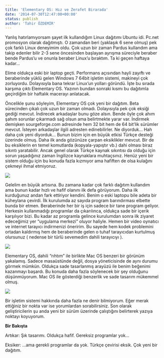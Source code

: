 ```yaml
---
title: 'Elementary OS: Hız ve Zerafet Birarada'
date: '2014-07-30T12:47:00+00:00'
status: publish
author: 'Tahir ÖZDEMİR'
---
```

Yanlış hatırlamıyorsam şayet ilk kullandığım Linux dağıtımı Ubuntu idi. Pc.net promosyon olarak dağıtmıştı. O zamandan beri (yaklaşık 6 sene olmuş) pek çok farklı Linux deneyimim oldu. Çok uzun bir zaman Pardus kullandım ama takip edenler bilir 2-3 sene öncesinden başlayan ayrışma süreciyle beraber bende Pardus’u ve onunla beraber Linux’u bıraktım. Ta ki geçen haftaya kadar…

Elime oldukça eski bir laptop geçti. Performans açısından hayli zayıftı ve beraberinde yüklü gelen Windows 7 64bit işletim sistemi, makineyi çok zorluyordu. Dolayısıyla bana tekrar Linux’un yolları göründü. İşte bu sırada karşıma çıktı Elementary OS. Yazının bundan sonraki kısmı bu dağıtımla geçirdiğim bir haftalık macerayı anlatacak.

Öncelikle şunu söyleyim, Elementary OS çok yeni bir dağıtım. Beta sürecinden çıkalı çok uzun bir zaman olmadı. Dolayısıyla pek çok eksiği gediği mevcut. İndirecek arkadaşlar bunu göze alsın. Bende öyle çok ahım şahım sorunlar çıkarmadı sağ olsun ama belirtmekte yarar var. İndirmek demişken sourgeforge.com adresinde hem 32 bit hem de 64 bit’lik sürümler mevcut. İsteyen arkadaşlar ilgili adresten edinebilirler. Ne diyorduk… Hah daha çok yeni diyorduk… Bunun bizim için en büyük etkisi Türkçe desteği üzerinde olmuş. Daha ilk anda gözünüze çarpan eksiklikler mevcut. Bir de bu eksiklerin en temel komutlarda (kopyala-yapıştır vb.) dahi olması biraz sıkıntı yaratabilir. Ancak genel olarak Türkçe kaynak sıkıntısı da olduğu için sorun yaşadığınız zaman İngilizce kaynaklara muhtaçsınız. Henüz yeni bir sistem olduğu için bu konuda fazla kızmıyor ama hafiften de olsa kulağını çekmeyi ihmal etmiyoruz. 

[![](https://lh5.googleusercontent.com/-EIcjXBNOq20/U9jpQIG4jeI/AAAAAAAAABk/cKlyrTmmous/s320/blogger-image-700745280.jpg)](https://lh5.googleusercontent.com/-EIcjXBNOq20/U9jpQIG4jeI/AAAAAAAAABk/cKlyrTmmous/s640/blogger-image-700745280.jpg)

Gelelim en büyük artısına. Bu zamana kadar çok farklı dağıtım kullandım ama bunun kadar hızlı ve hafif olanını ilk defa görüyorum. Daha ilk kurduğunuz andan fark ettiriyor kendini. Benim o eski laptopu bile adeta bir küheylana çevirdi. İlk kurulumda az sayıda program barındırması elbette bunda bir etmen. Beraberinde her bir iş için sadece bir tane program geliyor. Herkesin kullanmadığı programlar da çıkarılınca, oldukça sade bir içerik karşılıyor bizi. Bu kadar az programla gelince kurulumdan sonra ilk ziyaret edeceğimiz yer “uygulama merkezi” oluyor haliyle. Hemen bir video oynatıcı ve internet tarayıcı indirmenizi öneririm. Bu sayede hem kodek problemini ortadan kaldırmış hem de beraberinde gelen o tuhaf tarayıcıdan kurtulmuş olursunuz ( nedense bir türlü sevemedim dahili tarayıcıyı ).

[![](https://lh6.googleusercontent.com/-cWiF9eTW6Rs/U9jpRtRrjkI/AAAAAAAAABs/wB1UYo5Qifw/s320/blogger-image--150666874.jpg)](https://lh6.googleusercontent.com/-cWiF9eTW6Rs/U9jpRtRrjkI/AAAAAAAAABs/wB1UYo5Qifw/s640/blogger-image--150666874.jpg)

Elementary OS, dahili “rıhtım” ile birlikte Mac OS benzeri bir görünüm yakalamış. Sadece masaüstünde değil, dosya yöneticisinde de aynı durumu görmek mümkün. Oldukça sade tasarlanmış arayüzü ile benim beğenimi kazanmayı başardı. Bu konuda daha fazla söylenecek bir şey olduğunu düşünmüyorum. Mac OS ile gösterdiği benzerlik ve sade tasarım mükemmel olmuş. 

[![](https://lh5.googleusercontent.com/-MVv_AxaxJfA/U9jpOkHmVVI/AAAAAAAAABc/VjsRPbOfqnA/s320/blogger-image-1050066149.jpg)](https://lh5.googleusercontent.com/-MVv_AxaxJfA/U9jpOkHmVVI/AAAAAAAAABc/VjsRPbOfqnA/s640/blogger-image-1050066149.jpg)

Bir işletim sistemi hakkında daha fazla ne denir bilmiyorum. Eğer merak ettiğiniz bir nokta var ise yorumlardan sorabilirsiniz. Son olarak geliştiricilerin şu anda yeni bir sürüm üzerinde çalıştığını belirterek yazıya noktayı koyuyorum.

**Bir Bakışta**

Artıkar: Şık tasarımı. Oldukça hafif. Gereksiz programlar yok…

Eksiker: …ama gerekli programlar da yok. Türkçe çevirisi eksik. Çok yeni bir dağıtım.